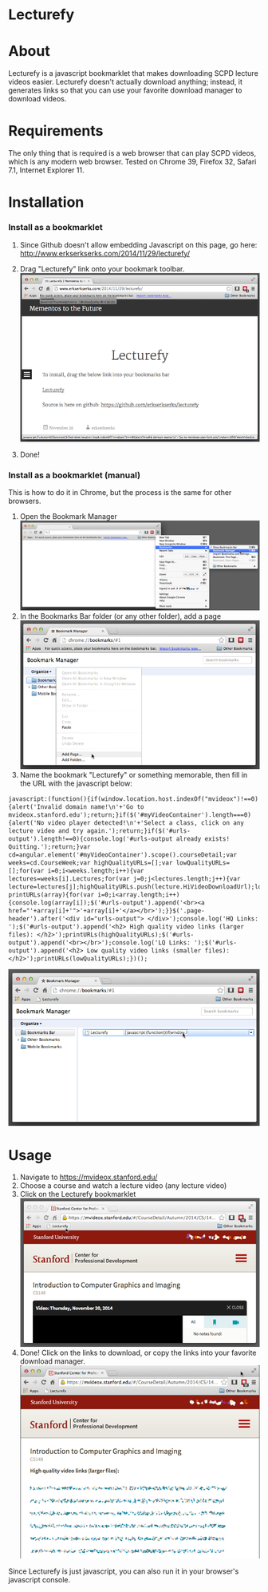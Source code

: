 Lecturefy
=========

# About
Lecturefy is a javascript bookmarklet that makes downloading SCPD lecture videos easier. Lecturefy doesn't actually download anything; instead, it generates links so that you can use your favorite download manager to download videos.

# Requirements
The only thing that is required is a web browser that can play SCPD videos, which is any modern web browser. Tested on Chrome 39, Firefox 32, Safari 7.1, Internet Explorer 11.

# Installation
### Install as a bookmarklet
1. Since Github doesn't allow embedding Javascript on this page, go here: http://www.erkserkserks.com/2014/11/29/lecturefy/

2. Drag "Lecturefy" link onto your bookmark toolbar.
![](https://raw.githubusercontent.com/erkserkserks/lecturefy/master/tutorial_screenshots/easy_installation.png)

3. Done!


### Install as a bookmarklet (manual)
This is how to do it in Chrome, but the process is the same for other browsers.

1. Open the Bookmark Manager ![](https://raw.githubusercontent.com/erkserkserks/lecturefy/master/tutorial_screenshots/1.png)
2. In the Bookmarks Bar folder (or any other folder), add a page ![](https://raw.githubusercontent.com/erkserkserks/lecturefy/master/tutorial_screenshots/2.png)
3. Name the bookmark "Lecturefy" or something memorable, then fill in the URL with the javascript below:
```
javascript:(function(){if(window.location.host.indexOf("mvideox")!==0){alert('Invalid domain name!\n'+'Go to mvideox.stanford.edu');return;}if($('#myVideoContainer').length===0){alert('No video player detected!\n'+'Select a class, click on any lecture video and try again.');return;}if($('#urls-output').length!==0){console.log('#urls-output already exists! Quitting.');return;}var cd=angular.element('#myVideoContainer').scope().courseDetail;var weeks=cd.CourseWeek;var highQualityURLs=[];var lowQualityURLs=[];for(var i=0;i<weeks.length;i++){var lectures=weeks[i].Lectures;for(var j=0;j<lectures.length;j++){var lecture=lectures[j];highQualityURLs.push(lecture.HiVideoDownloadUrl);lowQualityURLs.push(lecture.LowVideoDownloadUrl);}}function printURLs(array){for(var i=0;i<array.length;i++){console.log(array[i]);$('#urls-output').append('<br><a href="'+array[i]+'">'+array[i]+'</a></br>');}}$('.page-header').after('<div id="urls-output"> </div>');console.log('HQ Links: ');$('#urls-output').append('<h2> High quality video links (larger files): </h2>');printURLs(highQualityURLs);$('#urls-output').append('<br></br>');console.log('LQ Links: ');$('#urls-output').append('<h2> Low quality video links (smaller files): </h2>');printURLs(lowQualityURLs);})();
```
![](https://raw.githubusercontent.com/erkserkserks/lecturefy/master/tutorial_screenshots/3.png)

# Usage
1. Navigate to https://mvideox.stanford.edu/
2. Choose a course and watch a lecture video (any lecture video)
3. Click on the Lecturefy bookmarklet ![](https://raw.githubusercontent.com/erkserkserks/lecturefy/master/tutorial_screenshots/4.png)
4. Done! Click on the links to download, or copy the links into your favorite download manager.
![](https://raw.githubusercontent.com/erkserkserks/lecturefy/master/tutorial_screenshots/5.png)

Since Lecturefy is just javascript, you can also run it in your browser's javascript console.
